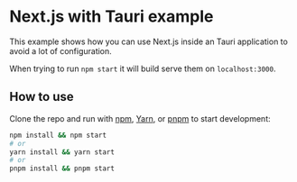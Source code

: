 # Next.js with Tauri example

This example shows how you can use Next.js inside an Tauri application to avoid a lot of configuration.

When trying to run `npm start` it will build serve them on `localhost:3000`.

## How to use

Clone the repo and run with [npm](https://docs.npmjs.com/cli/init), [Yarn](https://yarnpkg.com/lang/en/docs/cli/create/), or [pnpm](https://pnpm.io) to start development:

```bash
npm install && npm start
# or
yarn install && yarn start
# or
pnpm install && pnpm start
```
